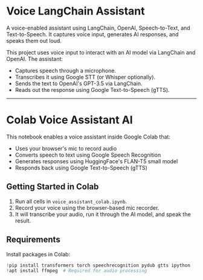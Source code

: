 # Voice LangChain Assistant

A voice-enabled assistant using LangChain, OpenAI, Speech-to-Text, and Text-to-Speech. It captures voice input, generates AI responses, and speaks them out loud.

This project uses voice input to interact with an AI model via LangChain and OpenAI. The assistant:

- Captures speech through a microphone.
- Transcribes it using Google STT (or Whisper optionally).
- Sends the text to OpenAI's GPT-3.5 via LangChain.
- Reads out the response using Google Text-to-Speech (gTTS).

---

# Colab Voice Assistant AI

This notebook enables a voice assistant inside Google Colab that:

- Uses your browser's mic to record audio
- Converts speech to text using Google Speech Recognition
- Generates responses using HuggingFace's FLAN-T5 small model
- Responds back using Google Text-to-Speech (gTTS)

## Getting Started in Colab

1. Run all cells in `voice_assistant_colab.ipynb`.
2. Record your voice using the browser-based mic recorder.
3. It will transcribe your audio, run it through the AI model, and speak the result.

## Requirements

Install packages in Colab:

```python
!pip install transformers torch speechrecognition pydub gtts ipython
!apt install ffmpeg  # Required for audio processing
```
